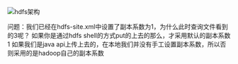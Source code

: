 ![hdfs架构](https://hadoop.apache.org/docs/stable/hadoop-project-dist/hadoop-hdfs/images/hdfsarchitecture.png)

问题：我们已经在hdfs-site.xml中设置了副本系数为1，为什么此时查询文件看到的3呢？
 如果你是通过hdfs shell的方式put的上去的那么，才采用默认的副本系数1
 如果我们是java api上传上去的，在本地我们并没有手工设置副本系数，所以否则采用的是hadoop自己的副本系数
